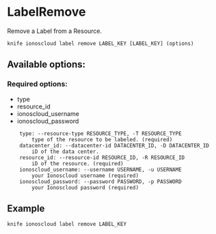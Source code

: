 # LabelRemove

Remove a Label from a Resource.

```text
knife ionoscloud label remove LABEL_KEY [LABEL_KEY] (options)
```

## Available options:

### Required options:

* type
* resource_id
* ionoscloud_username
* ionoscloud_password

```text
    type: --resource-type RESOURCE_TYPE, -T RESOURCE_TYPE
        type of the resource to be labeled. (required)
    datacenter_id: --datacenter-id DATACENTER_ID, -D DATACENTER_ID
        iD of the data center.
    resource_id: --resource-id RESOURCE_ID, -R RESOURCE_ID
        iD of the resource. (required)
    ionoscloud_username: --username USERNAME, -u USERNAME
        your Ionoscloud username (required)
    ionoscloud_password: --password PASSWORD, -p PASSWORD
        your Ionoscloud password (required)
```

## Example

```text
knife ionoscloud label remove LABEL_KEY 
```
